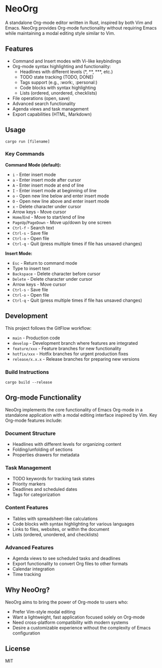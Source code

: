 # NeoOrg

A standalone Org-mode editor written in Rust, inspired by both Vim and Emacs. NeoOrg provides Org-mode functionality without requiring Emacs while maintaining a modal editing style similar to Vim.

## Features

- Command and Insert modes with Vi-like keybindings
- Org-mode syntax highlighting and functionality:
  - Headlines with different levels (*, **, ***, etc.)
  - TODO state tracking (TODO, DONE)
  - Tags support (e.g., :work:, :personal:)
  - Code blocks with syntax highlighting
  - Lists (ordered, unordered, checklists)
- File operations (open, save)
- Advanced search functionality
- Agenda views and task management
- Export capabilities (HTML, Markdown)

## Usage

```
cargo run [filename]
```

### Key Commands

**Command Mode (default):**
- `i` - Enter insert mode
- `a` - Enter insert mode after cursor
- `A` - Enter insert mode at end of line
- `I` - Enter insert mode at beginning of line
- `o` - Open new line below and enter insert mode
- `O` - Open new line above and enter insert mode
- `x` - Delete character under cursor
- Arrow keys - Move cursor
- `Home`/`End` - Move to start/end of line
- `PageUp`/`PageDown` - Move up/down by one screen
- `Ctrl-f` - Search text
- `Ctrl-s` - Save file
- `Ctrl-o` - Open file
- `Ctrl-q` - Quit (press multiple times if file has unsaved changes)

**Insert Mode:**
- `Esc` - Return to command mode
- Type to insert text
- `Backspace` - Delete character before cursor
- `Delete` - Delete character under cursor
- Arrow keys - Move cursor
- `Ctrl-s` - Save file
- `Ctrl-o` - Open file
- `Ctrl-q` - Quit (press multiple times if file has unsaved changes)

## Development

This project follows the GitFlow workflow:

- `main` - Production code
- `develop` - Development branch where features are integrated
- `feature/xxx` - Feature branches for new functionality
- `hotfix/xxx` - Hotfix branches for urgent production fixes
- `release/x.x.x` - Release branches for preparing new versions

### Build Instructions

```
cargo build --release
```

## Org-mode Functionality

NeoOrg implements the core functionality of Emacs Org-mode in a standalone application with a modal editing interface inspired by Vim. Key Org-mode features include:

### Document Structure
- Headlines with different levels for organizing content
- Folding/unfolding of sections
- Properties drawers for metadata

### Task Management
- TODO keywords for tracking task states
- Priority markers
- Deadlines and scheduled dates
- Tags for categorization

### Content Features
- Tables with spreadsheet-like calculations
- Code blocks with syntax highlighting for various languages
- Links to files, websites, or within the document
- Lists (ordered, unordered, and checklists)

### Advanced Features
- Agenda views to see scheduled tasks and deadlines
- Export functionality to convert Org files to other formats
- Calendar integration
- Time tracking

## Why NeoOrg?

NeoOrg aims to bring the power of Org-mode to users who:
- Prefer Vim-style modal editing
- Want a lightweight, fast application focused solely on Org-mode
- Need cross-platform compatibility with modern systems
- Desire a customizable experience without the complexity of Emacs configuration

## License

MIT